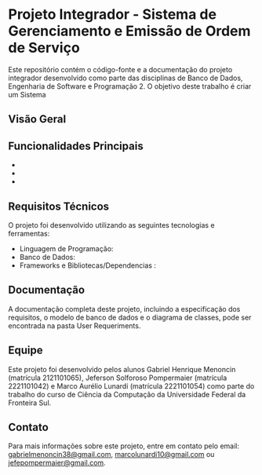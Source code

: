 # Projeto Integrador - Sistema de Gerenciamento e Emissão de Ordem de Serviço

Este repositório contém o código-fonte e a documentação do projeto integrador desenvolvido como parte das disciplinas de Banco de Dados, Engenharia de Software e Programação 2. O objetivo deste trabalho é criar um Sistema 

## Visão Geral



## Funcionalidades Principais

- 
- 
- 
## Requisitos Técnicos

O projeto foi desenvolvido utilizando as seguintes tecnologias e ferramentas:

- Linguagem de Programação: 
- Banco de Dados:
- Frameworks e Bibliotecas/Dependencias : 



## Documentação

A documentação completa deste projeto, incluindo a especificação dos requisitos, o modelo de banco de dados e o diagrama de classes, pode ser encontrada na pasta User Requeriments.

## Equipe

Este projeto foi desenvolvido pelos alunos Gabriel Henrique Menoncin (matrícula 2121101065), Jeferson Solforoso Pompermaier (matrícula 2221101042) e Marco Aurélio Lunardi (matrícula 2221101054) como parte do trabalho do curso de Ciência da Computação da Universidade Federal da Fronteira Sul.

## Contato

Para mais informações sobre este projeto, entre em contato pelo email: gabrielmenoncin38@gmail.com, marcolunardi10@gmail.com ou jefepompermaier@gmail.com.
